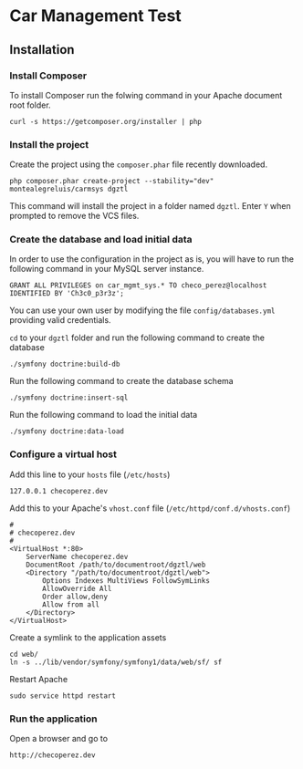 # Car Management Test

## Installation

### Install Composer

To install Composer run the folwing command in your Apache document root folder.

    curl -s https://getcomposer.org/installer | php

### Install the project

Create the project using the `composer.phar` file recently downloaded.

    php composer.phar create-project --stability="dev" montealegreluis/carmsys dgztl

This command will install the project in a folder named `dgztl`. Enter `Y` when prompted
to remove the VCS files.

### Create the database and load initial data

In order to use the configuration in the project as is, you will have to run the following
command in your MySQL server instance.

    GRANT ALL PRIVILEGES on car_mgmt_sys.* TO checo_perez@localhost IDENTIFIED BY 'Ch3c0_p3r3z';

You can use your own user by modifying the file `config/databases.yml` providing valid
credentials.

`cd` to your `dgztl` folder and run the following command to create the database

    ./symfony doctrine:build-db
    
Run the following command to create the database schema

    ./symfony doctrine:insert-sql
    
Run the following command to load the initial data

    ./symfony doctrine:data-load

### Configure a virtual host

Add this line to your `hosts` file (`/etc/hosts`)

    127.0.0.1 checoperez.dev
    
Add this to your Apache's `vhost.conf` file (`/etc/httpd/conf.d/vhosts.conf`)

    #
    # checoperez.dev
    #
    <VirtualHost *:80>
        ServerName checoperez.dev
        DocumentRoot /path/to/documentroot/dgztl/web
        <Directory "/path/to/documentroot/dgztl/web">
            Options Indexes MultiViews FollowSymLinks
            AllowOverride All
            Order allow,deny
            Allow from all
        </Directory>
    </VirtualHost>
    
Create a symlink to the application assets

    cd web/
    ln -s ../lib/vendor/symfony/symfony1/data/web/sf/ sf

Restart Apache

    sudo service httpd restart

### Run the application

Open a browser and go to

    http://checoperez.dev